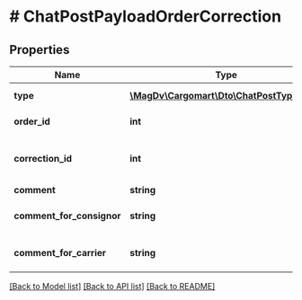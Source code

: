 # # ChatPostPayloadOrderCorrection

## Properties

Name | Type | Description | Notes
------------ | ------------- | ------------- | -------------
**type** | [**\MagDv\Cargomart\Dto\ChatPostTypeEnum**](ChatPostTypeEnum.md) | Тип сообщения чата |
**order_id** | **int** | Идентификатор заказа |
**correction_id** | **int** | Идентификатор запрос на изменение заказа |
**comment** | **string** | Комментарий | [optional]
**comment_for_consignor** | **string** | Комментарий для отправителя | [optional]
**comment_for_carrier** | **string** | Комментарий для перевозчика | [optional]

[[Back to Model list]](../../README.md#models) [[Back to API list]](../../README.md#endpoints) [[Back to README]](../../README.md)
